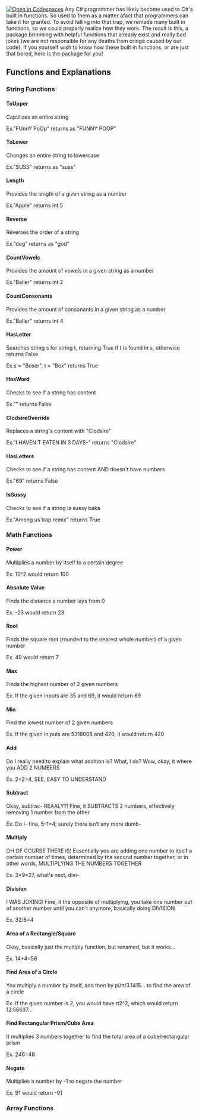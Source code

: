 [![Open in Codespaces](https://classroom.github.com/assets/launch-codespace-f4981d0f882b2a3f0472912d15f9806d57e124e0fc890972558857b51b24a6f9.svg)](https://classroom.github.com/open-in-codespaces?assignment_repo_id=9852923)
Any C# programmer has likely become used to C#'s built in functions. So used to them as a matter afact that programmers can take it for granted. To avoid falling into
that trap, we remade many built in functions, so we could properly realize how they work. The result is this, a package brimming with helpful functions that already exist and really bad jokes (we are not responsible for any deaths from cringe caused by our code). If you yourself wish to know how these built in functions, or are just that bored, here is the package for you!

## Functions and Explanations
### String Functions

#### ToUpper
Captilizes an entire string

Ex."FUnnY PoOp" returns as "FUNNY POOP"

#### ToLower
Changes an entire string to lowercase

Ex."SUSS" returns as "suss"

#### Length
Provides the length of a given string as a number

Ex."Apple" returns int 5

#### Reverse
Reverses the order of a string

Ex."dog" returns as "god"

#### CountVowels
Provides the amount of vowels in a given string as a number

Ex."Baller" returns int 2

#### CountConsonants
Provides the amount of consonants in a given string as a number

Ex."Baller" returns int 4

#### HasLetter
Searches string s for string t, returning True if t is found in s, otherwise returns False

Ex.s = "Boxer", t = "Box" returns True

#### HasWord
Checks to see if a string has content

Ex."" returns False

#### ClodsireOverride
Replaces a string's content with "Clodsire"

Ex."I HAVEN'T EATEN IN 3 DAYS-" returns "Clodsire"

#### HasLetters
Checks to see if a string has content AND doesn't have numbers

Ex."69" returns False

#### IsSussy
Checks to see if a string is sussy baka

Ex."Among us trap remix" returns True


### Math Functions

#### Power
Multiplies a number by itself to a certain degree

Ex. 10^2 would return 100

#### Absolute Value
Finds the distance a number lays from 0

Ex. -23 would return 23

#### Root
Finds the square root (rounded to the nearest whole number) of a given number

Ex. 49 would return 7

#### Max
Finds the highest number of 2 given numbers

Ex. If the given inputs are 35 and 69, it would return 69

#### Min
Find the lowest number of 2 given numbers

Ex. If the given in puts are 5318008 and 420, it would return 420

#### Add
Do I really need to explain what addition is? What, I do? Wow, okay, it where you ADD 2 NUMBERS

Ex. 2+2=4, SEE, EASY TO UNDERSTAND

#### Subtract
Okay, subtrac- REAALY?! Fine, it SUBTRACTS 2 numbers, effectively removing 1 number from the other

Ex. Do I- fine, 5-1=4, surely there isn't any more dumb-

#### Multiply
OH OF COURSE THERE IS! Essentially you are adding one number to itself a certain number of times, determined by the second number together, or in other words, MULTIPLYING THE NUMBERS TOGETHER

Ex. 3*9=27, what's next, divi-

#### Division
I WAS JOKING! Fine, it the opposite of multiplying, you take one number out of another number until you can't anymore, basically doing DIVISION

Ex. 32/8=4

#### Area of a Rectangle/Square
Okay, basically just the multiply function, but renamed, but it works...

Ex. 14*4=56

#### Find Area of a Circle
You multiply a number by itself, and then by pi/π/3.1415... to find the area of a circle

Ex. If the given number is 2, you would have π2^2, which would return 12.56637...

#### Find Rectangular Prism/Cube Area
It multiplies 3 numbers together to find the total area of a cube/rectangular prism

Ex. 2*4*6=48

#### Negate
Multiplies a number by -1 to negate the number

Ex. 91 would return -91

### Array Functions